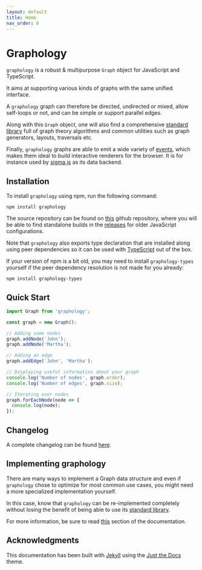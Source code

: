 ```yaml
---
layout: default
title: Home
nav_order: 0
---
```


# Graphology

`graphology` is a robust & multipurpose `Graph` object for JavaScript and TypeScript.

It aims at supporting various kinds of graphs with the same unified interface.

A `graphology` graph can therefore be directed, undirected or mixed, allow self-loops or not, and can be simple or support parallel edges.

Along with this `Graph` object, one will also find a comprehensive [standard library](standard-library) full of graph theory algorithms and common utilities such as graph generators, layouts, traversals etc.

Finally, `graphology` graphs are able to emit a wide variety of [events](events), which makes them ideal to build interactive renderers for the browser. It is for instance used by [sigma.js](https://www.sigmajs.org/) as its data backend.

## Installation

To install `graphology` using npm, run the following command:

```
npm install graphology
```

The source repository can be found on [this](https://github.com/graphology/graphology) github repository, where you will be able to find standalone builds in the [releases](https://github.com/graphology/graphology/releases) for older JavaScript configurations.

Note that `graphology` also exports type declaration that are installed along using peer dependencies so it can be used with [TypeScript](https://www.typescriptlang.org/) out of the box.

If your version of npm is a bit old, you may need to install `graphology-types` yourself if the peer dependency resolution is not made for you already:

```
npm install graphology-types
```

## Quick Start

```js
import Graph from 'graphology';

const graph = new Graph();

// Adding some nodes
graph.addNode('John');
graph.addNode('Martha');

// Adding an edge
graph.addEdge('John', 'Martha');

// Displaying useful information about your graph
console.log('Number of nodes', graph.order);
console.log('Number of edges', graph.size);

// Iterating over nodes
graph.forEachNode(node => {
  console.log(node);
});
```

## Changelog

A complete changelog can be found [here](https://github.com/graphology/graphology/blob/master/CHANGELOG.md).

## Implementing graphology

There are many ways to implement a Graph data structure and even if `graphology` chose to optimize for most common use cases, you might need a more specialized implementation yourself.

In this case, know that `graphology` can be re-implemented completely without losing the benefit of being able to use its [standard library](standard-library).

For more information, be sure to read [this](implementing-graphology) section of the documentation.

## Acknowledgments

This documentation has been built with [Jekyll](https://jekyllrb.com/) using the [Just the Docs](https://pmarsceill.github.io/just-the-docs/) theme.
